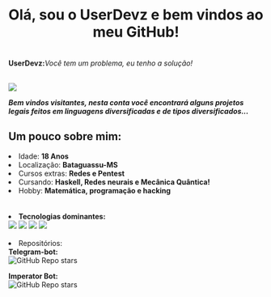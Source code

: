 <h1 text align='center'>Olá, sou o UserDevz e bem vindos ao meu GitHub!</h1>
</br>
<strong>UserDevz:</strong><i>Você tem um problema, eu tenho a solução!</i></br>

</br><img src='https://c.tenor.com/QnF7KI5w2OkAAAAM/nimu-nashe.gif'>

<i><b>Bem vindos visitantes, nesta conta você encontrará alguns projetos legais feitos em linguagens diversificadas e de tipos diversificados...</b></i>

<h2>Um pouco sobre mim:</h2>
<li> Idade: <b>18 Anos</b></br>
<li> Localização: <b>Bataguassu-MS</b></br>
<li> Cursos extras: <b>Redes e Pentest</b></br>
<li> Cursando: <b>Haskell, Redes neurais e Mecânica Quântica!</b></br>
<li> Hobby: <b>Matemática, programação e hacking</b></br></br></br>

<li> <strong>Tecnologias dominantes:</strong></br>
  <img src='https://img.shields.io/badge/%20-%20Python-green'>
  <img src='https://img.shields.io/badge/%20-%20C-green'>
  <img src='https://img.shields.io/badge/%20-%20C++-green'>
  <img src='https://img.shields.io/badge/%20-%20Shell Script-green'>
</br></br>

<li> Repositórios:</br>
  <b>Telegram-bot:</b></br>
  <img alt="GitHub Repo stars" src="https://img.shields.io/github/stars/UserDevz/Telegram-bot?style=plastic">

  <b>Imperator Bot:</b></br>
  <img alt="GitHub Repo stars" src="https://img.shields.io/github/stars/UserDevz/Imperator?style=plastic">
